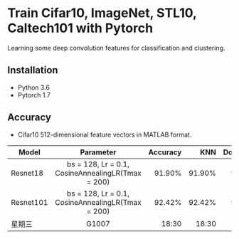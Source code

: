 # Train Cifar10, ImageNet, STL10, Caltech101 with Pytorch
Learning some deep convolution features for classification and clustering.
## Installation
* Python 3.6 
* Pytorch 1.7

## Accuracy
* Cifar10 512-dimensional feature vectors in MATLAB format.

| Model         | Parameter                                                | Accuracy     |  KNN          | Download    |
| ------------- |:-------------:                                           | -----:       |  -----:       | -----:       | 
|  Resnet18     |bs = 128, Lr = 0.1, CosineAnnealingLR(Tmax = 200)         | 91.90%       |  91.90%       | 91.90%       |
|  Resnet101    |bs = 128, Lr = 0.1, CosineAnnealingLR(Tmax = 200)         | 92.42%       |  92.42%       | 92.42%       |
|  星期三        | G1007                                                    |   18:30      |  18:30        |  18:30       |               

